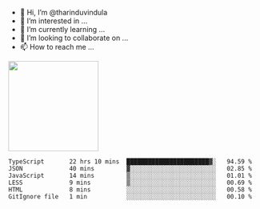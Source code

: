 - 👋 Hi, I’m @tharinduvindula
- 👀 I’m interested in ...
- 🌱 I’m currently learning ...
- 💞️ I’m looking to collaborate on ...
- 📫 How to reach me ...

<!---
tharinduvindula/tharinduvindula is a ✨ special ✨ repository because its `README.md` (this file) appears on your GitHub profile.
You can click the Preview link to take a look at your changes.
--->

<img height="180em" src="https://github-readme-stats.vercel.app/api?username=tharinduvindula&show_icons=true&hide_border=false&&count_private=true&include_all_commits=true" />


<!--START_SECTION:waka-->

```text
TypeScript       22 hrs 10 mins  ███████████████████████▓░   94.59 %
JSON             40 mins         ▓░░░░░░░░░░░░░░░░░░░░░░░░   02.85 %
JavaScript       14 mins         ▒░░░░░░░░░░░░░░░░░░░░░░░░   01.01 %
LESS             9 mins          ▒░░░░░░░░░░░░░░░░░░░░░░░░   00.69 %
HTML             8 mins          ░░░░░░░░░░░░░░░░░░░░░░░░░   00.58 %
GitIgnore file   1 min           ░░░░░░░░░░░░░░░░░░░░░░░░░   00.10 %
```

<!--END_SECTION:waka-->

